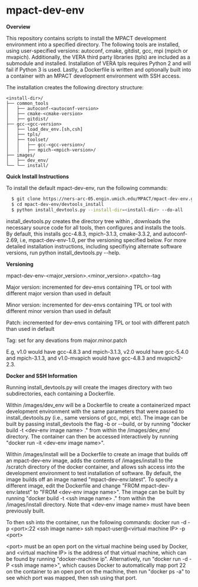 # mpact-dev-env
<b>Overview</b>

This repository contains scripts to install the MPACT development environment into a specified directory. The following tools are installed, using user-specified versions: autoconf, cmake, gitdist, gcc, mpi (mpich or mvapich). Additionally, the VERA third party libraries (tpls) are included as a submodule and installed. Installation of VERA tpls requires Python 2 and will fail if Python 3 is used. Lastly, a Dockerfile is written and optionally built into a container with an MPACT development environment with SSH access. 

The installation creates the following directory structure:

    <install-dir>/
    ├── common_tools                      
    │   ├── autoconf-<autoconf-version>
    │   ├── cmake-<cmake-version>
    │   ├── gitdist/
    ├── gcc-<gcc-version>
    │   ├── load_dev_env.[sh,csh]
    │   ├── tpls/
    │   ├── toolset/
    │   │   ├── gcc-<gcc-version>/
    │   │   ├── mpich-<mpich-version>/   
    ├── images/
    │   ├── dev_env/
    └── └── install/



    
<b>Quick Install Instructions</b>

To install the default mpact-dev-env, run the following commands:

```bash
  $ git clone https://ners-arc-05.engin.umich.edu/MPACT/mpact-dev-env.git
  $ cd mpact-dev-env/devtools_install
  $ python install_devtools.py --install-dir=<install-dir> --do-all
```
install_devtools.py creates the directory tree within <install dir>, downloads the necessary source code for all tools, then configures and installs the tools.
By default, this installs gcc-4.8.3, mpich-3.1.3, cmake-3.3.2, and autoconf-2.69, i.e, mpact-dev-env-1.0, per the versioning specified below.
For more detailed installation instructions, including specifiying alternate software versions, run python install_devtools.py --help.

    
<b>Versioning</b>

mpact-dev-env-\<major_version>.\<minor_version>.\<patch>-tag

Major version: incremented for dev-envs containing TPL or tool with different major version than used in default

Minor version: incremented for dev-envs containing TPL or tool with different minor version than used in default

Patch: incremented for dev-envs containing TPL or tool with different patch than used in default

Tag: set for any devations from major.minor.patch

E.g, v1.0 would have gcc-4.8.3 and mpich-3.1.3, v2.0 would have gcc-5.4.0 and mpich-3.1.3, and v1.0-mvapich would have gcc-4.8.3 and mvapich2-2.3.

<b>Docker and SSH Information</b>

Running install_devtools.py will create the images directory with two subdirectories, each containing a Dockerfile.

Within /images/dev_env will be a Dockerfile to create a containerized mpact development environment with the same parameters that were passed to install_devtools.py (i.e., same versions of gcc, mpi, etc). The image can be built by passing install_devtools the flag -b or --build, or by running "docker build -t \<dev-env image name> ." from within the /images/dev_env/ directory. The container can then be accessed interactively by running "docker run -it \<dev-env image name>". 
 
Within /images/install will be a Dockerfile to create an image that builds off an mpact-dev-env image, adds the contents of /images/install to the /scratch directory of the docker container, and allows ssh access into the development environment to test installation of software. By default, the image builds off an image named "mpact-dev-env:latest". To specify a different image, edit the Dockerfile and change "FROM mpact-dev-env:latest" to "FROM \<dev-env image name>". The image can be built by running "docker build -t \<ssh image name> ." from within the /images/install directory. Note that \<dev-env image name> must have been previously built.
 
To then ssh into the container, run the following commands:
docker run -d -p \<port>:22 \<ssh image name>
ssh mpact-user@\<virtual machine IP> -p \<port>
 
\<port> must be an open port on the virtual machine being used by Docker, and \<virtual machine IP> is the address of that virtual   machine, which can be found by running "docker-machine ip". Alternatively, run "docker run -d -P \<ssh image name>", which causes Docker to automatically map port 22 on the container to an open port on the machine, then run "docker ps -a" to see which port was mapped, then ssh using that port. 

